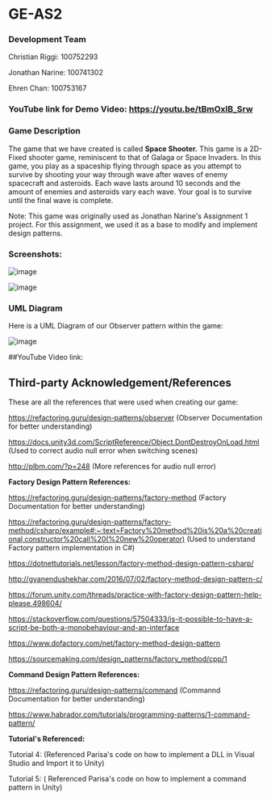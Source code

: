 # GE-AS2

### Development Team

Christian Riggi: 100752293

Jonathan Narine: 100741302

Ehren Chan: 100753167

### YouTube link for Demo Video: https://youtu.be/tBmOxlB_Srw

### Game Description
The game that we have created is called **Space Shooter.** This game is a 2D-Fixed shooter game, reminiscent to that of Galaga or Space Invaders. In this game, you play as a spaceship flying through space as you attempt to survive by shooting your way through wave after waves of enemy spacecraft and asteroids. Each wave lasts around 10 seconds and the amount of enemies and asteroids vary each wave. Your goal is to survive until the final wave is complete. 

Note: This game was originally used as Jonathan Narine's Assignment 1 project. For this assignment, we used it as a base to modify and implement design patterns.

### Screenshots:

![image](https://user-images.githubusercontent.com/56047837/138800027-9b7a014d-e4ab-4712-a928-6180479bf2be.png)

![image](https://user-images.githubusercontent.com/56047837/138800094-eabc89e4-4dca-40e2-b851-26a055397aa5.png)


### UML Diagram
Here is a UML Diagram of our Observer pattern within the game:

![image](https://user-images.githubusercontent.com/56273491/138798047-3b7718c9-5d61-4e26-884b-47bf3c278d53.png)

##YouTube Video link:

## Third-party Acknowledgement/References

These are all the references that were used when creating our game:

https://refactoring.guru/design-patterns/observer (Observer Documentation for better understanding)

https://docs.unity3d.com/ScriptReference/Object.DontDestroyOnLoad.html (Used to correct audio null error when switching scenes)

http://plbm.com/?p=248 (More references for audio null error)

**Factory Design Pattern References:**

https://refactoring.guru/design-patterns/factory-method  (Factory Documentation for better understanding)

https://refactoring.guru/design-patterns/factory-method/csharp/example#:~:text=Factory%20method%20is%20a%20creational,constructor%20call%20(%20new%20operator) (Used to understand Factory pattern implementation in C#)

https://dotnettutorials.net/lesson/factory-method-design-pattern-csharp/

http://gyanendushekhar.com/2016/07/02/factory-method-design-pattern-c/

https://forum.unity.com/threads/practice-with-factory-design-pattern-help-please.498604/

https://stackoverflow.com/questions/57504333/is-it-possible-to-have-a-script-be-both-a-monobehaviour-and-an-interface

https://www.dofactory.com/net/factory-method-design-pattern

https://sourcemaking.com/design_patterns/factory_method/cpp/1

**Command Design Pattern References:**

https://refactoring.guru/design-patterns/command (Commannd Documentation for better understanding)

https://www.habrador.com/tutorials/programming-patterns/1-command-pattern/


**Tutorial's Referenced:**

Tutorial 4: (Referenced Parisa's code on how to implement a DLL in Visual Studio and Import it to Unity)

Tutorial 5: ( Referenced Parisa's code on how to implement a command pattern in Unity)

